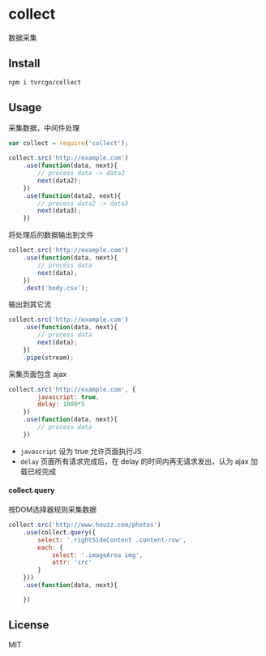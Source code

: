 # collect
数据采集

## Install
```sh
npm i tvrcgo/collect
```

## Usage

采集数据，中间件处理
```js
var collect = require('collect');

collect.src('http://example.com')
    .use(function(data, next){
        // process data -> data2
        next(data2);
    })
    .use(function(data2, next){
        // process data2 -> data3
        next(data3);
    })
```

将处理后的数据输出到文件
```js
collect.src('http://example.com')
    .use(function(data, next){
        // process data
        next(data);
    })
    .dest('body.csv');
```

输出到其它流
```js
collect.src('http://example.com')
    .use(function(data, next){
        // process data
        next(data);
    })
    .pipe(stream);
```

采集页面包含 ajax
```js
collect.src('http://example.com', {
        javascript: true,
        delay: 1000*5
    })
    .use(function(data, next){
        // process data
    })
```
- `javascript` 设为 true 允许页面执行JS
- `delay` 页面所有请求完成后，在 delay 的时间内再无请求发出，认为 ajax 加载已经完成

#### collect.query
按DOM选择器规则采集数据
```js
collect.src('http://www.houzz.com/photos')
    .use(collect.query({
        select: '.rightSideContent .content-row',
        each: {
            select: '.imageArea img',
            attr: 'src'
        }
    }))
    .use(function(data, next){

    })

```

## License
MIT
